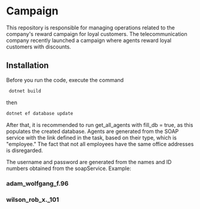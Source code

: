 # Campaign
This repository is responsible for managing operations related to the company's reward campaign for loyal customers.  The telecommunication company recently launched a campaign where agents reward loyal customers with discounts.

## Installation

Before you run the code, execute the command
```bash
 dotnet build
```
 then 
```bash
dotnet ef database update
```

After that, it is recommended to run get_all_agents with fill_db = true, as this populates the created database. Agents are generated from the SOAP service with the link defined in the task, based on their type, which is "employee." The fact that not all employees have the same office addresses is disregarded.

The username and password are generated from the names and ID numbers obtained from the soapService.
Example:
### adam_wolfgang_f.96
### wilson_rob_x._101

